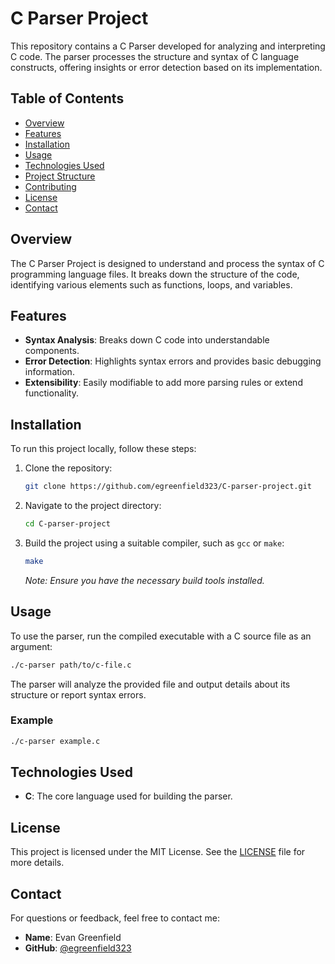 # C Parser Project

This repository contains a C Parser developed for analyzing and interpreting C code. The parser processes the structure and syntax of C language constructs, offering insights or error detection based on its implementation.

## Table of Contents
- [Overview](#overview)
- [Features](#features)
- [Installation](#installation)
- [Usage](#usage)
- [Technologies Used](#technologies-used)
- [Project Structure](#project-structure)
- [Contributing](#contributing)
- [License](#license)
- [Contact](#contact)

## Overview
The C Parser Project is designed to understand and process the syntax of C programming language files. It breaks down the structure of the code, identifying various elements such as functions, loops, and variables.

## Features
- **Syntax Analysis**: Breaks down C code into understandable components.
- **Error Detection**: Highlights syntax errors and provides basic debugging information.
- **Extensibility**: Easily modifiable to add more parsing rules or extend functionality.

## Installation
To run this project locally, follow these steps:

1. Clone the repository:
   ```bash
   git clone https://github.com/egreenfield323/C-parser-project.git
   ```
2. Navigate to the project directory:
   ```bash
   cd C-parser-project
   ```
3. Build the project using a suitable compiler, such as `gcc` or `make`:
   ```bash
   make
   ```
   *Note: Ensure you have the necessary build tools installed.*

## Usage
To use the parser, run the compiled executable with a C source file as an argument:
```bash
./c-parser path/to/c-file.c
```
The parser will analyze the provided file and output details about its structure or report syntax errors.

### Example
```bash
./c-parser example.c
```

## Technologies Used
- **C**: The core language used for building the parser.

## License
This project is licensed under the MIT License. See the [LICENSE](LICENSE) file for more details.

## Contact
For questions or feedback, feel free to contact me:
- **Name**: Evan Greenfield
- **GitHub**: [@egreenfield323](https://github.com/egreenfield323)

